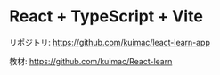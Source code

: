 # React + TypeScript + Vite

リポジトリ: https://github.com/kuimac/leact-learn-app

教材: https://github.com/kuimac/React-learn
